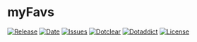# myFavs

[![Release](https://img.shields.io/github/v/release/franck-paul/myFavs)](https://github.com/franck-paul/myFavs/releases)
[![Date](https://img.shields.io/github/release-date/franck-paul/myFavs)](https://github.com/franck-paul/myFavs/releases)
[![Issues](https://img.shields.io/github/issues/franck-paul/myFavs)](https://github.com/franck-paul/myFavs/issues)
[![Dotclear](https://img.shields.io/badge/dotclear-v2.24-blue.svg)](https://fr.dotclear.org/download)
[![Dotaddict](https://img.shields.io/badge/dotaddict-official-green.svg)](https://plugins.dotaddict.org/dc2/details/myFavs)
[![License](https://img.shields.io/github/license/franck-paul/myFavs)](https://github.com/franck-paul/myFavs/blob/master/LICENSE)

